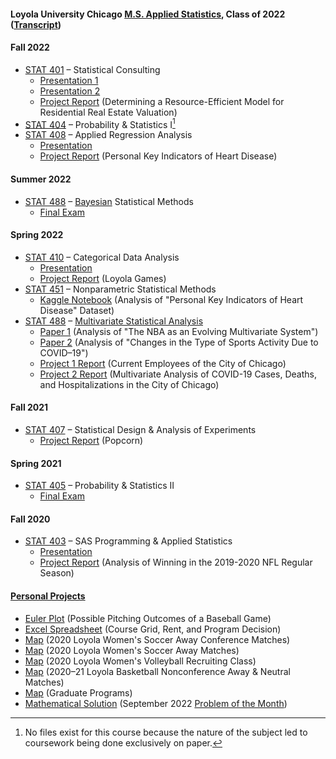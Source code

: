 #### Loyola University Chicago [M.S. Applied Statistics](https://catalog.luc.edu/graduate-professional/graduate-school/arts-sciences/mathematics-statistics/applied-statistics-ms/#curriculumtext), Class of 2022 ([Transcript](Graduate%20Transcript.pdf))
#### Fall 2022
- [STAT 401](https://www.luc.edu/math/academics/courses/gradstat/stat495statisticalconsultingcapstone) – Statistical Consulting
  - [Presentation 1](STAT%20401%20–%20Statistical%20Consulting/Presentation%201%20(Loyola%20Games%20Version%202.0).pdf)
  - [Presentation 2](STAT%20401%20–%20Statistical%20Consulting/Presentation%202%20(Nonparametric%20Tests).pdf)
  - [Project Report](STAT%20401%20–%20Statistical%20Consulting/Project%20(Determining%20a%20Resource-Efficient%20Model%20for%20Residential%20Real%20Estate%20Valuation)/Project%20Report.pdf) (Determining a Resource-Efficient Model for Residential Real Estate Valuation)
- [STAT 404](https://www.luc.edu/math/academics/courses/gradstat/math/academics/courses/math404) – Probability & Statistics I[^1]
- [STAT 408](https://www.luc.edu/math/academics/courses/stat408) – Applied Regression Analysis
  - [Presentation](STAT%20408%20–%20Applied%20Regression%20Analysis/Project%20(Personal%20Key%20Indicators%20of%20Heart%20Disease)/Project%20Presentation.pdf)
  - [Project Report](STAT%20408%20–%20Applied%20Regression%20Analysis/Project%20(Personal%20Key%20Indicators%20of%20Heart%20Disease)/Project%20Report.pdf) (Personal Key Indicators of Heart Disease)
#### Summer 2022
- [STAT 488](https://www.luc.edu/math/academics/courses/stat488) – [Bayesian](http://gauss.math.luc.edu/info/courses/fall/2017/detail/#502-STAT488) Statistical Methods
  - [Final Exam](STAT%20488%20–%20Bayesian%20Statistical%20Methods/Final%20Exam.pdf)
#### Spring 2022
- [STAT 410](https://www.luc.edu/math/academics/courses/stat410) – Categorical Data Analysis
  - [Presentation](STAT%20410%20–%20Categorical%20Data%20Analysis/Project%20(Loyola%20Games)/Project%20Presentation.pdf)
  - [Project Report](STAT%20410%20–%20Categorical%20Data%20Analysis/Project%20(Loyola%20Games)/Project%20Report.pdf) (Loyola Games)
- [STAT 451](https://www.luc.edu/math/academics/courses/gradstat/stat451appliednonparametricmethods) – Nonparametric Statistical Methods
  - [Kaggle Notebook](https://www.kaggle.com/code/charleshwang/stat-451-project) (Analysis of "Personal Key Indicators of Heart Disease" Dataset)
- [STAT 488](https://www.luc.edu/math/academics/courses/stat488) – [Multivariate Statistical Analysis](http://gauss.math.luc.edu/info/courses/spring/2022/detail/#807-STAT488)
  - [Paper 1](STAT%20488%20–%20Multivariate%20Statistical%20Analysis/Paper%201%20(The%20NBA%20as%20an%20Evolving%20Multivariate%20System)/Paper%201.pdf) (Analysis of "The NBA as an Evolving Multivariate System")
  - [Paper 2](STAT%20488%20–%20Multivariate%20Statistical%20Analysis/Paper%202%20(Changes%20in%20the%20Type%20of%20Sports%20Activity%20Due%20to%20COVID-19)/Paper%202.pdf) (Analysis of "Changes in the Type of Sports Activity Due to COVID–19")
  - [Project 1 Report](STAT%20488%20–%20Multivariate%20Statistical%20Analysis/Project%201%20(Current%20Employees%20of%20the%20City%20of%20Chicago)/Project%201%20Report.pdf) (Current Employees of the City of Chicago)
  - [Project 2 Report](STAT%20488%20–%20Multivariate%20Statistical%20Analysis/Project%202%20(Multivariate%20Analysis%20of%20COVID-19%20Cases%2C%20Deaths%2C%20and%20Hospitalizations%20in%20the%20City%20of%20Chicago)/Project%202%20Report.pdf) (Multivariate Analysis of COVID-19 Cases, Deaths, and Hospitalizations in the City of Chicago)
#### Fall 2021
- [STAT 407](https://www.luc.edu/math/academics/courses/stat407) – Statistical Design & Analysis of Experiments
  - [Project Report](STAT%20407%20–%20Statistical%20Design%20%26%20Analysis%20of%20Experiments/Project%20Report%20(Popcorn).pdf) (Popcorn)
#### Spring 2021
- [STAT 405](https://www.luc.edu/math/academics/courses/gradstat/math/academics/courses/math405) – Probability & Statistics II
  - [Final Exam](STAT%20405%20–%20Probability%20%26%20Statistics%20II/Final%20Exam.pdf)
#### Fall 2020
- [STAT 403](https://www.luc.edu/math/academics/courses/stat403) – SAS Programming & Applied Statistics
  - [Presentation](STAT%20403%20–%20SAS%20Programming%20%26%20Applied%20Statistics/Project%20(Analysis%20of%20Winning%20in%20the%202019–2020%20NFL%20Regular%20Season)/Project%20Presentation.pdf)
  - [Project Report](STAT%20403%20–%20SAS%20Programming%20%26%20Applied%20Statistics/Project%20(Analysis%20of%20Winning%20in%20the%202019–2020%20NFL%20Regular%20Season)/Project%20Report.pdf) (Analysis of Winning in the 2019-2020 NFL Regular Season)
#### [Personal Projects](Personal%20Projects)
- [Euler Plot](Personal%20Projects/Summer%202020/Euler%20Plot%20(Baseball%20Pitching%20Outcomes).pdf) (Possible Pitching Outcomes of a Baseball Game)
- [Excel Spreadsheet](Personal%20Projects/Summer%202020/Course%20Grid%2C%20Rent%2C%20and%20Program%20Spreadsheet.xlsx) (Course Grid, Rent, and Program Decision)
- [Map](Personal%20Projects/Summer%202020/Map%20(2020%20Loyola%20Women's%20Soccer%20Away%20Conference%20Matches).pdf) (2020 Loyola Women's Soccer Away Conference Matches)
- [Map](Personal%20Projects/Summer%202020/Map%20(2020%20Loyola%20Women's%20Soccer%20Away%20Matches).pdf) (2020 Loyola Women's Soccer Away Matches)
- [Map](Personal%20Projects/Summer%202020/Map%20(2020%20Loyola%20Women's%20Volleyball%20Recruiting%20Class).pdf) (2020 Loyola Women's Volleyball Recruiting Class)
- [Map](Personal%20Projects/Summer%202020/Map%20(2020–21%20Loyola%20Basketball%20Nonconference%20Away%20%26%20Neutral%20Matches).pdf) (2020–21 Loyola Basketball Nonconference Away & Neutral Matches)
- [Map](Personal%20Projects/Summer%202020/Map%20(Graduate%20Programs).pdf) (Graduate Programs)
- [Mathematical Solution](Personal%20Projects/Fall%202022/September%202022%20Problem%20of%20the%20Month%20Solution.pdf) (September 2022 [Problem of the Month](https://www.luc.edu/math/problemofthemonth))
[^1]: No files exist for this course because the nature of the subject led to coursework being done exclusively on paper.
